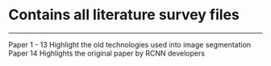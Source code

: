 # Contains all literature survey files
-----------------------------------

Paper 1 - 13 Highlight the old technologies used into image segmentation
Paper 14 Highlights the original paper by RCNN developers
